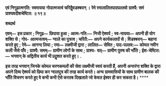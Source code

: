 **एवं निगूढात्मगति: स्वमायया** **गोपात्मजत्वं चरितैॢवडश्बयन् ।** **रेमे रमालालितपादपल्लवो** **ग्राश्यै: समं ग्राश्यवदीशचेष्टित: ॥ १९॥** 

**शब्दार्थ** 

**एवम्—** **इस प्रकार** **; निगूढ—** **छिपाया हुआ** **; आत्म-गति:—** **निजी ऐश्वर्य** **; स्व-मायया—** **अपनी ही योग शक्ति से** **; गोप-** **आत्मजत्वम्—** **ग्वाले का पुत्रत्व** **; चरितै:—** **अपने कार्यकलापों से** **; विडश्बयन्—** **बहाना करते हुए** **; रेमे—** **आनन्द लिया** **; रमा—** **लक्ष्मीजी द्वारा** **; लालित—** **सेवित** **; पाद-पल्लव:—** **कोमल नवीन कली जैसे पाँव** **; ग्राश्यै: समम्—** **ग्रामीण लोगों के साथ** **; ग्राश्य-** **वत्—** **ग्रामीण पुरुष की भाँति** **; ईश-चेष्टित:—** **भगवान् के अद्वितीय कार्य भी प्रदॢशत करते हुए।** **.** 

**इस तरह भगवान् जिनके कोमल चरणकमलों की सेवा लक्ष्मीजी स्वयं करती हैं, अपनी** **अन्तरंगा शक्ति के द्वारा अपने दिव्य ऐश्वर्य को छिपा कर ग्वालपुत्र की तरह कार्य करते। अन्य** **ग्रामवासियों के साथ ग्रामीण बालक की भाँति विचरण करते हुए वे कभी कभी ऐसे करतब** **दिखलाते जो केवल ईश्वर ही कर सकता है।** **** 
